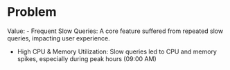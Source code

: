 # Problem

Value: - Frequent Slow Queries: A core feature suffered from repeated slow queries, impacting user experience.
- High CPU & Memory Utilization: Slow queries led to CPU and memory spikes, especially during peak hours (09:00 AM)